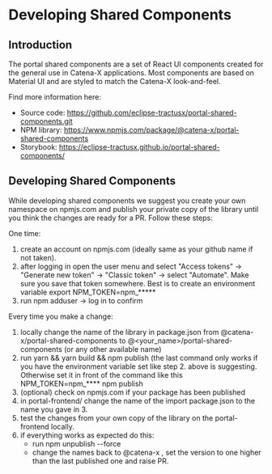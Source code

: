 # Developing Shared Components

## Introduction

The portal shared components are a set of React UI components created for the general use in Catena-X applications.
Most components are based on Material UI and are styled to match the Catena-X look-and-feel.

Find more information here:

* Source code: https://github.com/eclipse-tractusx/portal-shared-components.git
* NPM library: https://www.npmjs.com/package/@catena-x/portal-shared-components
* Storybook: https://eclipse-tractusx.github.io/portal-shared-components/

## Developing Shared Components

While developing shared components we suggest you create your own namespace on npmjs.com and publish your private copy
of the library until you think the changes are ready for a PR. Follow these steps:

One time:

1. create an account on npmjs.com (ideally same as your github name if not taken).
2. after logging in open the user menu and select "Access tokens" -> "Generate new token" -> "Classic token" -> select "Automate". Make sure you save that token somewhere. Best is to create an environment variable export NPM_TOKEN=npm_*****
3. run npm adduser -> log in to confirm

Every time you make a change:

1. locally change the name of the library in package.json from @catena-x/portal-shared-components to @<your_name>/portal-shared-components (or any other available name)
2. run yarn && yarn build && npm publish (the last command only works if you have the environment variable set like step 2. above is suggesting. Otherwise set it in front of the command like this NPM_TOKEN=npm_**** npm publish
3. (optional) check on npmjs.com if your package has been published
4. in portal-frontend/ change the name of the import package.json to the name you gave in 3.
5. test the changes from your own copy of the library on the portal-frontend locally.
6. if everything works as expected do this:
   * run npm unpublish --force
   * change the names back to @catena-x , set the version to one higher than the last published one and raise PR.
